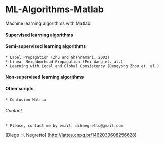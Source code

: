 # ML-Algorithms-Matlab
Machine learning algorithms with Matlab.

#### Supervised learning algorithms



#### Semi-supervised learning algorithms
    * Label Propagation (Zhu and Ghahramani, 2002)
    * Linear Neighborhood Propagation (Fei Wang et. al.) 
    * Learning with Local and Global Consistency (Dengyong Zhou et. al.)


#### Non-supervised learning algorithms



#### Other scripts 
  	* Confusion Matrix


###### Contact
    * Please, contact me by email: dihnegretto@gmail.com


[Diego H. Negretto] (http://lattes.cnpq.br/1462039608256628)
